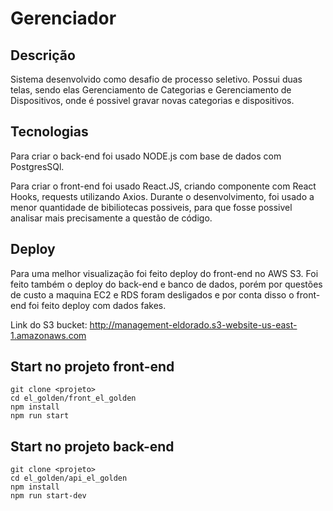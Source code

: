 # Gerenciador

## Descrição

Sistema desenvolvido como desafio de processo seletivo. Possui duas telas, sendo elas Gerenciamento de Categorias e Gerenciamento de Dispositivos, onde é possivel gravar novas categorias e dispositivos. 

## Tecnologias

Para criar o back-end foi usado NODE.js com base de dados com PostgresSQl.

Para criar o front-end foi usado React.JS, criando componente com React Hooks, requests utilizando Axios. Durante o desenvolvimento, foi usado a menor quantidade de bibiliotecas possiveis, para que fosse possivel analisar mais precisamente a questão de código.

## Deploy
Para uma melhor visualização foi feito deploy do front-end no AWS S3. Foi feito também o deploy do back-end e banco de dados, porém por questões de custo a maquina EC2 e RDS foram desligados e por conta disso o front-end foi feito deploy com dados fakes.

Link do S3 bucket: http://management-eldorado.s3-website-us-east-1.amazonaws.com

## Start no projeto front-end
```
git clone <projeto>
cd el_golden/front_el_golden
npm install
npm run start
```

## Start no projeto back-end
```
git clone <projeto>
cd el_golden/api_el_golden
npm install
npm run start-dev
```
